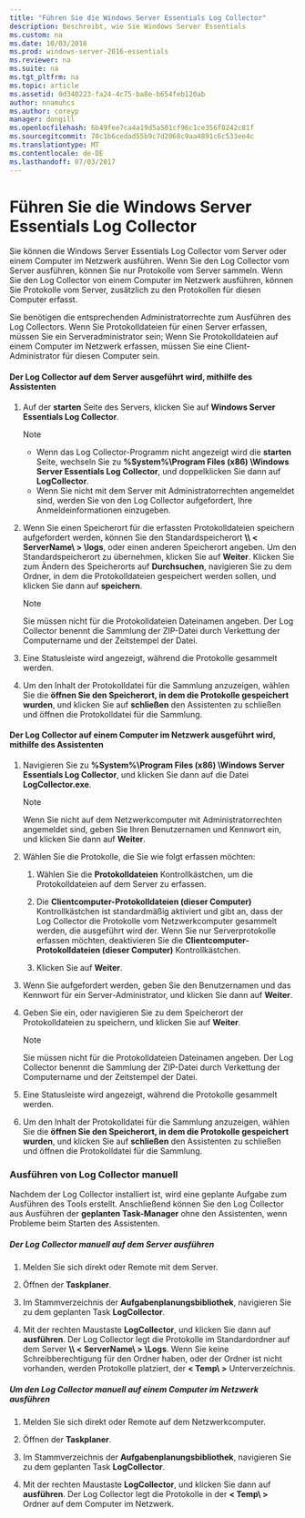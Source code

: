 ```yaml
---
title: "Führen Sie die Windows Server Essentials Log Collector"
description: Beschreibt, wie Sie Windows Server Essentials
ms.custom: na
ms.date: 10/03/2016
ms.prod: windows-server-2016-essentials
ms.reviewer: na
ms.suite: na
ms.tgt_pltfrm: na
ms.topic: article
ms.assetid: 0d340223-fa24-4c75-ba8e-b654feb120ab
author: nnamuhcs
ms.author: coreyp
manager: dongill
ms.openlocfilehash: 6b49fee7ca4a19d5a501cf96c1ce356f8242c81f
ms.sourcegitcommit: 70c1b6cedad55b9c7d2068c9aa4891c6c533ee4c
ms.translationtype: MT
ms.contentlocale: de-DE
ms.lasthandoff: 07/03/2017
---
```

# <a name="run-the-windows-server-essentials-log-collector"></a>Führen Sie die Windows Server Essentials Log Collector
Sie können die Windows Server Essentials Log Collector vom Server oder einem Computer im Netzwerk ausführen. Wenn Sie den Log Collector vom Server ausführen, können Sie nur Protokolle vom Server sammeln. Wenn Sie den Log Collector von einem Computer im Netzwerk ausführen, können Sie Protokolle vom Server, zusätzlich zu den Protokollen für diesen Computer erfasst.  
  
 Sie benötigen die entsprechenden Administratorrechte zum Ausführen des Log Collectors. Wenn Sie Protokolldateien für einen Server erfassen, müssen Sie ein Serveradministrator sein; Wenn Sie Protokolldateien auf einem Computer im Netzwerk erfassen, müssen Sie eine Client-Administrator für diesen Computer sein.  
  
#### <a name="to-run-the-log-collector-on-the-server-by-using-the-wizard"></a>Der Log Collector auf dem Server ausgeführt wird, mithilfe des Assistenten  
  
1.  Auf der **starten** Seite des Servers, klicken Sie auf **Windows Server Essentials Log Collector**.  
  
    > [!NOTE]
    >  -   Wenn das Log Collector-Programm nicht angezeigt wird die **starten** Seite, wechseln Sie zu **%System%\Program Files (x86) \Windows Server Essentials Log Collector**, und doppelklicken Sie dann auf **LogCollector**.  
    > -   Wenn Sie nicht mit dem Server mit Administratorrechten angemeldet sind, werden Sie von den Log Collector aufgefordert, Ihre Anmeldeinformationen einzugeben.  
  
2.  Wenn Sie einen Speicherort für die erfassten Protokolldateien speichern aufgefordert werden, können Sie den Standardspeicherort **\\\ < ServerName\ > \logs**, oder einen anderen Speicherort angeben. Um den Standardspeicherort zu übernehmen, klicken Sie auf **Weiter**. Klicken Sie zum Ändern des Speicherorts auf **Durchsuchen**, navigieren Sie zu dem Ordner, in dem die Protokolldateien gespeichert werden sollen, und klicken Sie dann auf **speichern**.  
  
    > [!NOTE]
    >  Sie müssen nicht für die Protokolldateien Dateinamen angeben. Der Log Collector benennt die Sammlung der ZIP-Datei durch Verkettung der Computername und der Zeitstempel der Datei.  
  
3.  Eine Statusleiste wird angezeigt, während die Protokolle gesammelt werden.  
  
4.  Um den Inhalt der Protokolldatei für die Sammlung anzuzeigen, wählen Sie die **öffnen Sie den Speicherort, in dem die Protokolle gespeichert wurden**, und klicken Sie auf **schließen** den Assistenten zu schließen und öffnen die Protokolldatei für die Sammlung.  
  
#### <a name="to-run-the-log-collector-on-a-network-computer-by-using-the-wizard"></a>Der Log Collector auf einem Computer im Netzwerk ausgeführt wird, mithilfe des Assistenten  
  
1.  Navigieren Sie zu **%System%\Program Files (x86) \Windows Server Essentials Log Collector**, und klicken Sie dann auf die Datei **LogCollector.exe**.  
  
    > [!NOTE]
    >  Wenn Sie nicht auf dem Netzwerkcomputer mit Administratorrechten angemeldet sind, geben Sie Ihren Benutzernamen und Kennwort ein, und klicken Sie dann auf **Weiter**.  
  
2.  Wählen Sie die Protokolle, die Sie wie folgt erfassen möchten:  
  
    1.  Wählen Sie die **Protokolldateien** Kontrollkästchen, um die Protokolldateien auf dem Server zu erfassen.  
  
    2.  Die **Clientcomputer-Protokolldateien (dieser Computer)** Kontrollkästchen ist standardmäßig aktiviert und gibt an, dass der Log Collector die Protokolle vom Netzwerkcomputer gesammelt werden, die ausgeführt wird der. Wenn Sie nur Serverprotokolle erfassen möchten, deaktivieren Sie die **Clientcomputer-Protokolldateien (dieser Computer)** Kontrollkästchen.  
  
    3.  Klicken Sie auf **Weiter**.  
  
3.  Wenn Sie aufgefordert werden, geben Sie den Benutzernamen und das Kennwort für ein Server-Administrator, und klicken Sie dann auf **Weiter**.  
  
4.  Geben Sie ein, oder navigieren Sie zu dem Speicherort der Protokolldateien zu speichern, und klicken Sie auf **Weiter**.  
  
    > [!NOTE]
    >  Sie müssen nicht für die Protokolldateien Dateinamen angeben. Der Log Collector benennt die Sammlung der ZIP-Datei durch Verkettung der Computername und der Zeitstempel der Datei.  
  
5.  Eine Statusleiste wird angezeigt, während die Protokolle gesammelt werden.  
  
6.  Um den Inhalt der Protokolldatei für die Sammlung anzuzeigen, wählen Sie die **öffnen Sie den Speicherort, in dem die Protokolle gespeichert wurden**, und klicken Sie auf **schließen** den Assistenten zu schließen und öffnen die Protokolldatei für die Sammlung.  
  
### <a name="running-the-log-collector-manually"></a>Ausführen von Log Collector manuell  
 Nachdem der Log Collector installiert ist, wird eine geplante Aufgabe zum Ausführen des Tools erstellt. Anschließend können Sie den Log Collector aus Ausführen der **geplanten Task-Manager** ohne den Assistenten, wenn Probleme beim Starten des Assistenten.  
  
##### <a name="to-manually-run-the-log-collector-on-the-server"></a>Der Log Collector manuell auf dem Server ausführen  
  
1.  Melden Sie sich direkt oder Remote mit dem Server.  
  
2.  Öffnen der **Taskplaner**.  
  
3.  Im Stammverzeichnis der **Aufgabenplanungsbibliothek**, navigieren Sie zu dem geplanten Task **LogCollector**.  
  
4.  Mit der rechten Maustaste **LogCollector**, und klicken Sie dann auf **ausführen**. Der Log Collector legt die Protokolle im Standardordner auf dem Server **\\\ < ServerName\ > \Logs**. Wenn Sie keine Schreibberechtigung für den Ordner haben, oder der Ordner ist nicht vorhanden, werden Protokolle platziert, der **< Temp\ >** Unterverzeichnis.  
  
##### <a name="to-manually-run-the-log-collector-on-a-network-computer"></a>Um den Log Collector manuell auf einem Computer im Netzwerk ausführen  
  
1.  Melden Sie sich direkt oder Remote auf dem Netzwerkcomputer.  
  
2.  Öffnen der **Taskplaner**.  
  
3.  Im Stammverzeichnis der **Aufgabenplanungsbibliothek**, navigieren Sie zu dem geplanten Task **LogCollector**.  
  
4.  Mit der rechten Maustaste **LogCollector**, und klicken Sie dann auf **ausführen**. Der Log Collector legt die Protokolle in der **< Temp\ >** Ordner auf dem Computer im Netzwerk.
